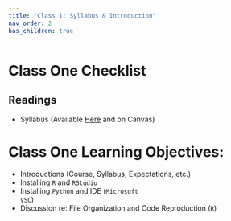 ```yaml
---
title: "Class 1: Syllabus & Introduction"
nav_order: 2
has_children: true
---
```



# Class One Checklist 

## Readings

- Syllabus (Available [Here](https://jaketruscott.github.io/CSS_POS_UF/syllabus.html) and on Canvas)

# Class One Learning Objectives: 

- Introductions (Course, Syllabus, Expectations, etc.)
- Installing <code>R</code> and <code>RStudio</code>
- Installing  <code>Python</code> and IDE (<code>Microsoft VSC</code>)
- Discussion re: File Organization and Code Reproduction (<code>R</code>)